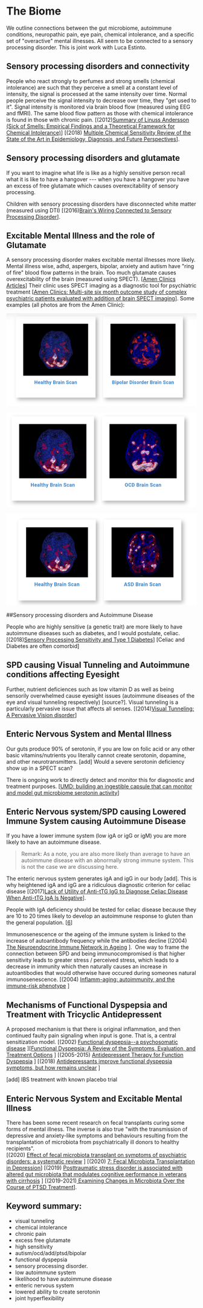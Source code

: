 # The Biome

We outline connections between the gut microbiome, autoimmune conditions, neuropathic pain, eye pain, chemical intolerance, and a specific set of "overactive" mental illnesses. All seem to be connected to a sensory processing disorder. This is joint work with Luca Estinto.

## Sensory processing disorders and connectivity

People who react strongly to perfumes and strong smells (chemical intolerance) are such that they perceive a smell at a constant level of intensity, the signal is processed at the same intensity over time. Normal people perceive the signal intensity to decrease over time, they "get used to it". Signal intensity is monitored via brain blood flow (measured using EEG and fMRI). The same blood flow pattern as those with chemical intolerance is found in those with chronic pain. [(2012)[Summary of Linuss Andersson (Sick of Smells: Empirical Findings and a Theoretical Framework for Chemical Intolerance)](https://www.sciencedaily.com/releases/2012/01/120120182914.htm)] [(2018) [Multiple Chemical Sensitivity Review of the State of the Art in Epidemiology, Diagnosis, and Future Perspectives](https://journals.lww.com/joem/Fulltext/2018/02000/Multiple_Chemical_Sensitivity__Review_of_the_State.5.aspx)].

## Sensory processing disorders and glutamate

If you want to imagine what life is like as a highly sensitive person recall what it is like to have a hangover --- when you have a hangover you have an excess of free glutamate which causes overexcitability of sensory processing.

Children with sensory processing disorders have disconnected white matter (measured using DTI) [(2016)[Brain's Wiring Connected to Sensory Processing Disorder](https://www.ucsf.edu/news/2016/01/401461/brains-wiring-connected-sensory-processing-disorder)].

## Excitable Mental Illness and the role of Glutamate

A sensory processing disorder makes excitable mental illnesses more likely. Mental illness wise, adhd, aspergers, bipolar, anxiety and autism have "ring of fire" blood flow patterns in the brain. Too much glutamate causes overexcitability of the brain (measured using SPECT). [[Amen Clinics Articles](https://pubmed.ncbi.nlm.nih.gov/?term=AMEN+DG+OUTCOMES)] Their clinic uses SPECT imaging as a diagnostic tool for psychiatric treatment [[Amen Clinics: Multi-site six month outcome study of complex psychiatric patients evaluated with addition of brain SPECT imaging](https://pubmed.ncbi.nlm.nih.gov/23709407/)]. Some examples (all photos are from the Amen Clinic):

![image](./images/bipolar_amen.png)

![image](./images/ocd-amen.png)

![image](./images/asd_amen.png)

##Sensory processing disorders and Autoimmune Disease

People who are highly sensitive (a genetic trait) are more likely to have autoimmune diseases such as diabetes, and I would postulate, celiac. [(2018)[Sensory Processing Sensitivity and Type 1 Diabetes](https://www.sciencedirect.com/science/article/abs/pii/S0882596317302397)] [Celiac and Diabetes are often comorbid]

## SPD causing Visual Tunneling and Autoimmune conditions affecting Eyesight

Further, nutrient deficiences such as low vitamin D as well as being sensorily overwhelmed cause eyesight issues (autoimmune diseases of the eye and visual tunneling respectively) [source?]. Visual tunneling is a particularly pervasive issue that affects all senses. [(2014)[Visual Tunneling: A Pervasive Vision disorder](https://www.ovpjournal.org/uploads/2/3/8/9/23898265/ovp2-1_viewpoint_getzell_web.pdf)]

## Enteric Nervous System and Mental Illness

Our guts produce 90% of serotonin, if you are low on folic acid or any other basic vitamins/nutrients you literally cannot create serotonin, dopamine, and other neurotransmitters. [add] Would a severe serotonin deficiency show up in a SPECT scan?

There is ongoing work to directly detect and monitor this for diagnostic and treatment purposes. [[UMD: building an ingestible capsule that can monitor and model gut microbiome serotonin activity](https://ece.umd.edu/release/symptoms-all-in-your-heador-in-your-gut-maybe-a-little-of-both)]

## Enteric Nervous system/SPD causing Lowered Immune System causing Autoimmune Disease

If you have a lower immune system (low igA or igG or igM) you are more likely to have an autoimmune disease.

> Remark: As a note, you are also more likely than average to have an autoimmune disease with an abnormally strong immune system. This is not the case we are discussing here.

The enteric nervous system generates igA and igG in our body [add]. This is why heightened igA and igG are a ridiculous diagnostic criterion for celiac disease [(2017)[Lack of Utility of Anti-tTG IgG to Diagnose Celiac Disease When Anti-tTG IgA Is Negative](https://pubmed.ncbi.nlm.nih.gov/28437323/)].

People with IgA deficiency should be tested for celiac disease because they are 10 to 20 times likely to develop an autoimmune response to gluten than the general population. [[6](https://www.beyondceliac.org/celiac-disease/related-conditions/iga-deficiency/)]

Immunosenescence or the ageing of the immune system is linked to the increase of autoantibody frequency while the antibodies decline [(2004) [The Neuroendocrine Immune Network in Ageing](https://www.sciencedirect.com/topics/medicine-and-dentistry/immunosenescence) ].  One way to frame the connection between SPD and being immunocompromised is that higher sensitivity leads to greater stress / perceived stress, which leads to a decrease in immunity which then naturally causes an increase in autoantibodies that would otherwise have occured during someones natural immunosenescence. [(2004) [Inflamm-aging: autoimmunity, and the immune-risk phenotype](https://www.sciencedirect.com/science/article/abs/pii/S1568997204000424) ]

## Mechanisms of Functional Dyspepsia and Treatment with Tricyclic Antidepressent

A proposed mechanism is that there is original inflammation, and then continued faulty pain signaling when input is gone. That is, a central sensitization model. [(2002) [Functional dyspepsia--a psychosomatic disease](https://pubmed.ncbi.nlm.nih.gov/12089851/) ][[Functional Dyspepsia: A Review of the Symptoms, Evaluation, and Treatment Options](https://www.gastroenterologyandhepatology.net/archives/february-2020/functional-dyspepsia-a-review-of-the-symptoms-evaluation-and-treatment-options/) ] [(2005-2015) [Antidepressent Therapy for Function Dyspepsia](https://mayoclinic.pure.elsevier.com/en/projects/antidepressant-therapy-for-functional-dyspepsia) ] [(2018) [Antidepressants improve functional dyspepsia symptoms, but how remains unclear](https://www.healio.com/news/gastroenterology/20180108/antidepressants-improve-functional-dyspepsia-symptoms-but-how-remains-unclear) ]

[add] IBS treatment with known placebo trial

## Enteric Nervous System and Excitable Mental Illness

There has been some recent research on fecal transplants curing some forms of mental illness. The inverse is also true "with the transmission of depressive and anxiety-like symptoms and behaviours resulting from the transplantation of microbiota from psychiatrically ill donors to healthy recipients".\
[(2020) [Effect of fecal microbiota transplant on symptoms of psychiatric disorders: a systematic review](https://pubmed.ncbi.nlm.nih.gov/32539741/) ] [(2020) [7: Fecal Microbiota Transplantation in Depression](https://clinicaltrials.gov/ct2/show/NCT03281044)] [(2019) [Posttraumatic stress disorder is associated with altered gut microbiota that modulates cognitive performance in veterans with cirrhosis](https://journals.physiology.org/doi/full/10.1152/ajpgi.00194.2019) ] [(2019-2021)[ Examining Changes in Microbiota Over the Course of PTSD Treatment](https://clinicaltrials.gov/ct2/show/NCT04109196)].


## Keyword summary: 
- visual tunneling
- chemical intolerance
- chronic pain 
- excess free glutamate
- high sensitivity 
- autism/ocd/add/ptsd/bipolar
- functional dyspepsia
- sensory processing disorder.
- low autoimmune system
- likelihood to have autoimmune disease
- enteric nervous system 
- lowered ability to create serotonin
- joint hyperflexibility
